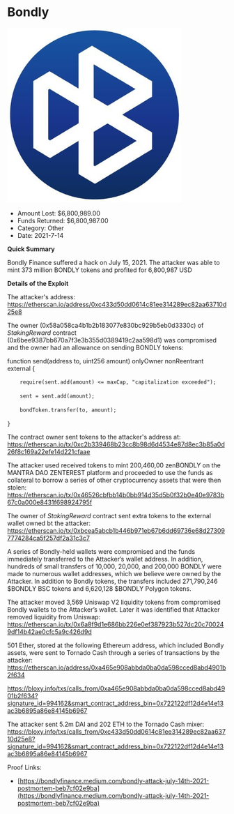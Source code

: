 # Bondly
![Bondly](/rektimages/Bondly.png)
- Amount Lost: $6,800,989.00
- Funds Returned: $6,800,987.00
- Category: Other
- Date: 2021-7-14

**Quick Summary**

Bondly Finance suffered a hack on July 15, 2021.  The attacker was able to mint 373 million BONDLY tokens and profited for 6,800,987 USD

  


 **Details of the Exploit**

The attacker's address:  
https://etherscan.io/address/0xc433d50dd0614c81ee314289ec82aa63710d25e8  
  
The owner (0x58a058ca4b1b2b183077e830bc929b5eb0d3330c) of _StakingReward_ contract (0x6bee9387bb670a7f3e3b355d0389419c2aa598d1) was compromised and the owner had an allowance on sending BONDLY tokens:  
  
function send(address to, uint256 amount) onlyOwner nonReentrant external {

        require(sent.add(amount) <= maxCap, "capitalization exceeded");

        sent = sent.add(amount);

        bondToken.transfer(to, amount);

    }  
  
The contract owner sent tokens to the attacker's address at:  
https://etherscan.io/tx/0xc2b339468b23cc8b98d6d4534e87d8ec3b85a0d26f8c169a22efe14d221cfaae  
  
The attacker used received tokens to mint 200,460,00 zenBONDLY on the MANTRA DAO ZENTEREST platform and proceeded to use the funds as collateral to borrow a series of other cryptocurrency assets that were then stolen:  
https://etherscan.io/tx/0x46526cbfbb14b0bb914d35d5b0f32b0e40e9783b67c0a000e8431f698924795f  
  
The owner of _StakingReward_ contract sent extra tokens to the external wallet owned bt the attacker:  
https://etherscan.io/tx/0xbcea5abcb1b446b971eb67b6dd69736e68d273097774284ca5f257df2a31c3c7  
  
A series of Bondly-held wallets were compromised and the funds immediately transferred to the Attacker’s wallet address. In addition, hundreds of small transfers of 10,000, 20,000, and 200,000 BONDLY were made to numerous wallet addresses, which we believe were owned by the Attacker. In addition to Bondly tokens, the transfers included 271,790,246 $BONDLY BSC tokens and 6,620,128 $BONDLY Polygon tokens.  
  
The attacker moved 3,569 Uniswap V2 liquidity tokens from compromised Bondly wallets to the Attacker’s wallet. Later it was identified that Attacker removed liquidity from Uniswap:  
https://etherscan.io/tx/0x6a8f9d1e686bb226e0ef387923b527dc20c700249df14b42ae0cfc5a9c426d9d  
  
501 Ether, stored at the following Ethereum address, which included Bondly assets, were sent to Tornado Cash through a series of transactions by the attacker:  
https://etherscan.io/address/0xa465e908abbda0ba0da598cced8abd4901b2f634  
  
https://bloxy.info/txs/calls_from/0xa465e908abbda0ba0da598cced8abd4901b2f634?signature_id=994162&smart_contract_address_bin=0x722122df12d4e14e13ac3b6895a86e84145b6967  
  
The attacker sent 5.2m DAI and 202 ETH to the Tornado Cash mixer:  
https://bloxy.info/txs/calls_from/0xc433d50dd0614c81ee314289ec82aa63710d25e8?signature_id=994162&smart_contract_address_bin=0x722122df12d4e14e13ac3b6895a86e84145b6967


Proof Links:
- [https://bondlyfinance.medium.com/bondly-attack-july-14th-2021-postmortem-beb7cf02e9ba](https://bondlyfinance.medium.com/bondly-attack-july-14th-2021-postmortem-beb7cf02e9ba)


